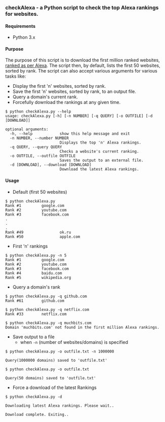 ### checkAlexa - a Python script to check the top Alexa rankings for websites.

#### Requirements

- Python 3.x

#### Purpose

The purpose of this script is to download the first million ranked websites, [ranked as per Alexa](https://www.alexa.com/topsites).
The script then, by default, lists the first 50 websites, sorted by rank. The script can also accept various arguments for various tasks like:

- Display the first 'n' websites, sorted by rank.
- Save the first 'n' websites, sorted by rank, to an output file.
- Query a domain's current rank.
- Forcefully download the rankings at any given time.

```
$ python checkAlexa.py --help
usage: checkAlexa.py [-h] [-n NUMBER] [-q QUERY] [-o OUTFILE] [-d [DOWNLOAD]]

optional arguments:
  -h, --help            show this help message and exit
  -n NUMBER, --number NUMBER
                        Displays the top 'n' Alexa rankings.
  -q QUERY, --query QUERY
                        Checks a website's current ranking.
  -o OUTFILE, --outfile OUTFILE
                        Saves the output to an external file.
  -d [DOWNLOAD], --download [DOWNLOAD]
                        Download the latest Alexa rankings.
```

#### Usage

- Default (first 50 websites)
```
$ python checkAlexa.py
Rank #1         google.com
Rank #2         youtube.com
Rank #3         facebook.com
.
.
.
Rank #49                ok.ru
Rank #50                apple.com
```

- First 'n' rankings
```
$ python checkAlexa.py -n 5
Rank #1         google.com
Rank #2         youtube.com
Rank #3         facebook.com
Rank #4         baidu.com
Rank #5         wikipedia.org
```

- Query a domain's rank
```
$ python checkAlexa.py -q github.com
Rank #61        github.com

$ python checkAlexa.py -q netflix.com
Rank #33        netflix.com

$ python checkAlexa.py -q muchbits.com
Domain 'muchbits.com' not found in the first million Alexa rankings.
```

- Save output to a file
  - when `-n` (number of websites/domains) is specified
```
$ python checkAlexa.py -o outfile.txt -n 1000000

Query(1000000 domains) saved to 'outfile.txt'

$ python checkAlexa.py -o outfile.txt

Query(50 domains) saved to 'outfile.txt'
```

- Force a download of the latest Rankings
```
$ python checkAlexa.py -d

Downloading latest Alexa rankings. Please wait..

Download complete. Exiting..
```
